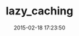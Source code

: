 ---
layout: post
title:  "lazy_caching"
repo:   "iliabylich/lazy-caching"
date:   2015-02-18 17:23:50
gemurl: 
---